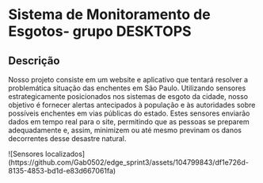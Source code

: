 <h1>Sistema de Monitoramento de Esgotos- grupo DESKTOPS</h1>
<h2>Descrição</h2>
<p>
Nosso projeto consiste em um website e aplicativo que tentará resolver  a problemática situação das enchentes em São Paulo. Utilizando sensores estrategicamente posicionados nos sistemas de esgoto da cidade, nosso objetivo é fornecer alertas antecipados à população e às autoridades sobre possíveis enchentes em vias públicas do estado. Estes sensores enviarão dados em tempo real para o site, permitindo que as pessoas se preparem adequadamente e, assim, minimizem ou até mesmo previnam os danos decorrentes desse desastre natural.
</p>
![Sensores localizados](https://github.com/Gab0502/edge_sprint3/assets/104799843/df1e726d-8135-4853-bd1d-e83d667061fa)
